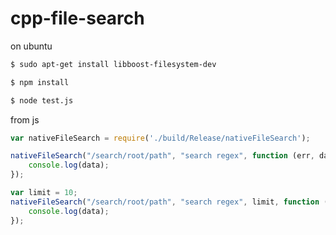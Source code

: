 # cpp-file-search

on ubuntu
```sh
$ sudo apt-get install libboost-filesystem-dev
```

```sh
$ npm install
```

```sh
$ node test.js
```

from js

```js
var nativeFileSearch = require('./build/Release/nativeFileSearch');

nativeFileSearch("/search/root/path", "search regex", function (err, data) {
    console.log(data);
});

var limit = 10;
nativeFileSearch("/search/root/path", "search regex", limit, function (err, data) {
    console.log(data);
});
```



